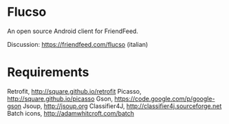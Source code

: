 Flucso
======
An open source Android client for FriendFeed.

Discussion: https://friendfeed.com/flucso (italian)

Requirements
======
Retrofit, http://square.github.io/retrofit
Picasso, http://square.github.io/picasso
Gson, https://code.google.com/p/google-gson
Jsoup, http://jsoup.org
Classifier4J, http://classifier4j.sourceforge.net
Batch icons, http://adamwhitcroft.com/batch
